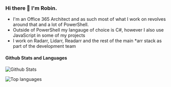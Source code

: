 ### Hi there 👋 I'm Robin.
 - I'm an Office 365 Architect and as such most of what I work on revolves around that and a lot of PowerShell. 
 - Outside of PowerShell my langauge of choice is C#, however I also use JavaScript in some of my projects
 - I work on Radarr, Lidarr, Readarr and the rest of the main *arr stack as part of the development team
 

#### Github Stats and Languages
 ![Github Stats](https://github-readme-stats.vercel.app/api?username=RobinDadswell)

 ![Top languages](https://github-readme-stats.vercel.app/api/top-langs/?username=RobinDadswell)


<!--
**RobinDadswell/RobinDadswell** is a ✨ _special_ ✨ repository because its `README.md` (this file) appears on your GitHub profile.

Here are some ideas to get you started:

- 🔭 I’m currently working on ...
- 🌱 I’m currently learning ...
- 👯 I’m looking to collaborate on ...
- 🤔 I’m looking for help with ...
- 💬 Ask me about ...
- 📫 How to reach me: ...
- 😄 Pronouns: ...
- ⚡ Fun fact: ...
-->
